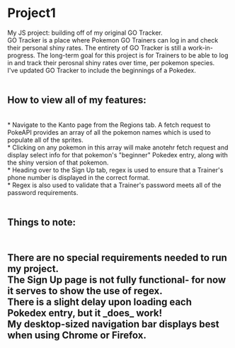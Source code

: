 # Project1
My JS project: building off of my original GO Tracker.<br>
GO Tracker is a place where Pokemon GO Trainers can log in and check their personal shiny rates. The entirety of GO Tracker is still a work-in-progress. The long-term goal for this project is for Trainers to be able to log in and track their perosnal shiny rates over time, per pokemon species.<br>
I've updated GO Tracker to include the beginnings of a Pokedex.<br>
<br>
<h2>How to view all of my features:</h2><br>
* Navigate to the Kanto page from the Regions tab. A fetch request to PokeAPI provides an array of all the pokemon names which is used to populate all of the sprites.<br>
* Clicking on any pokemon in this array will make anotehr fetch request and display select info for that pokemon's "beginner" Pokedex entry, along with the shiny version of that pokemon.<br>
* Heading over to the Sign Up tab, regex is used to ensure that a Trainer's phone number is displayed in the correct format.<br>
* Regex is also used to validate that a Trainer's password meets all of the password requirements.<br>  
<br>
<h2>Things to note:<h2><br>
There are no special requirements needed to run my project.<br>
The Sign Up page is not fully functional- for now it serves to show the use of regex.<br>
There is a slight delay upon loading each Pokedex entry, but it _does_ work!<br>
My desktop-sized navigation bar displays best when using Chrome or Firefox.<br>
